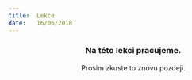 ```yaml
---
title:  Lekce
date:   16/06/2018
---
```


### <center>Na této lekci pracujeme.</center>
<center>Prosim zkuste to znovu pozdeji.</center>